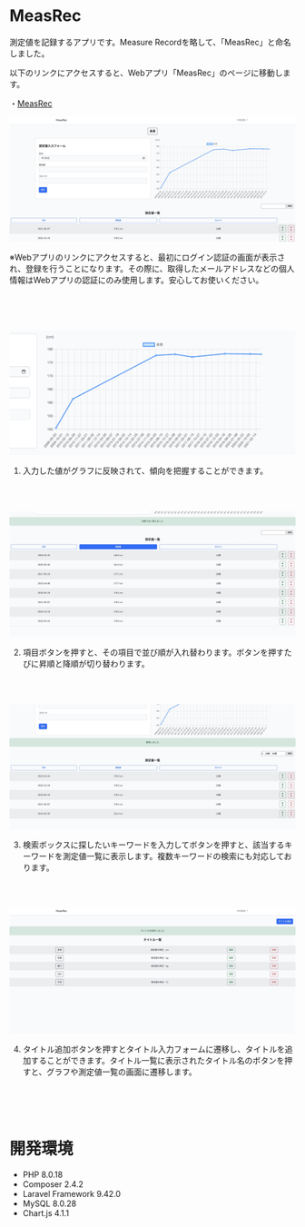 # MeasRec

測定値を記録するアプリです。Measure Recordを略して、「MeasRec」と命名しました。

以下のリンクにアクセスすると、Webアプリ「MeasRec」のページに移動します。

・[MeasRec](http://measrec.s239.xrea.com/measrec.s239/)

![全体画像](./index.jpeg)

※Webアプリのリンクにアクセスすると、最初にログイン認証の画面が表示され、登録を行うことになります。その際に、取得したメールアドレスなどの個人情報はWebアプリの認証にのみ使用します。安心してお使いください。

<br><br><br>

![グラフ画像](./graph.jpeg)

1. 入力した値がグラフに反映されて、傾向を把握することができます。

<br><br>

![並べ替え画像](./sort.jpeg)

2. 項目ボタンを押すと、その項目で並び順が入れ替わります。ボタンを押すたびに昇順と降順が切り替わります。

<br><br>

![検索画像](./search.jpeg)

3. 検索ボックスに探したいキーワードを入力してボタンを押すと、該当するキーワードを測定値一覧に表示します。複数キーワードの検索にも対応しております。

<br><br>

![タイトル画像](./titlesindex.jpeg)

4. タイトル追加ボタンを押すとタイトル入力フォームに遷移し、タイトルを追加することができます。タイトル一覧に表示されたタイトル名のボタンを押すと、グラフや測定値一覧の画面に遷移します。

<br><br><br>

# 開発環境
- PHP 8.0.18
- Composer 2.4.2
- Laravel Framework 9.42.0
- MySQL 8.0.28
- Chart.js 4.1.1
